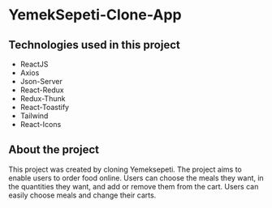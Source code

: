 # YemekSepeti-Clone-App

<h2>Technologies used in this project</h2>

- ReactJS
- Axios
- Json-Server
- React-Redux
- Redux-Thunk
- React-Toastify
- Tailwind
- React-Icons

<h2>About the project</h2>

This project was created by cloning Yemeksepeti. 
The project aims to enable users to order food online. Users can choose the meals they want, in the quantities they want, and add or remove them from the cart. Users can easily choose meals and change their carts.
